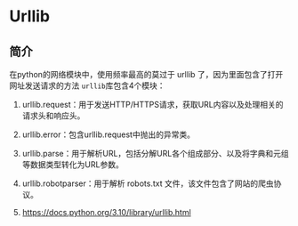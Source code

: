 # Urllib
## 简介
在python的网络模块中，使用频率最高的莫过于 urllib 了，因为里面包含了打开网址发送请求的方法
`urllib`库包含4个模块：

1. urllib.request：用于发送HTTP/HTTPS请求，获取URL内容以及处理相关的请求头和响应头。

2. urllib.error：包含urllib.request中抛出的异常类。

3. urllib.parse：用于解析URL，包括分解URL各个组成部分、以及将字典和元组等数据类型转化为URL参数。

4. urllib.robotparser：用于解析 robots.txt 文件，该文件包含了网站的爬虫协议。
5. https://docs.python.org/3.10/library/urllib.html 